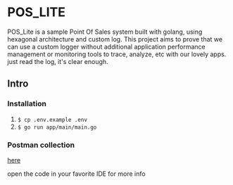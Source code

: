 # POS_LITE
POS_Lite is a sample Point Of Sales system built with golang, using hexagonal architecture and custom log.
This project aims to prove that we can use a custom logger without additional application performance management or monitoring tools to trace, analyze, etc with our lovely apps. just read the log, it's clear enough.

## Intro
### Installation
1. `$ cp .env.example .env`
2. `$ go run app/main/main.go`

### Postman collection
[here](https://www.getpostman.com/collections/1de1fc55c2e35e56d0b3)

open the code in your favorite IDE for more info
